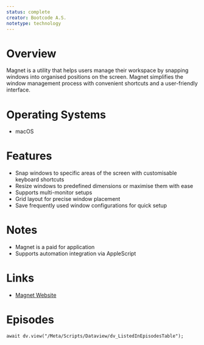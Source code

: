 ```yaml
---
status: complete
creator: Bootcode A.S.
notetype: technology
---
```


# Overview
Magnet is a utility that helps users manage their workspace by snapping windows into organised positions on the screen. Magnet simplifies the window management process with convenient shortcuts and a user-friendly interface.

# Operating Systems
- macOS

# Features
- Snap windows to specific areas of the screen with customisable keyboard shortcuts
- Resize windows to predefined dimensions or maximise them with ease
- Supports multi-monitor setups
- Grid layout for precise window placement
- Save frequently used window configurations for quick setup

# Notes
- Magnet is a paid for application
- Supports automation integration via AppleScript

# Links
- [Magnet Website](https://magnet.crowdcafe.com)

# Episodes
```dataviewjs
await dv.view("/Meta/Scripts/Dataview/dv_ListedInEpisodesTable");
```
